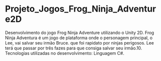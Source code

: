 # Projeto_Jogos_Frog_Ninja_Adventure2D
Desenvolvimento do jogo Frog Ninja Adventure utilizando o Unity 2D. Frog Ninja Adventura é um jogo de plataforma onde o personagem principal, o Lee, vai salvar seu irmão Bruce. que foi rapidato por ninjas perigosos. Lee terá que passar por três fazes para que consiga salvar seu irmão.10. Tecnologias utilizadas no desenvolvimento: Linguagem C#.
